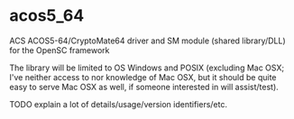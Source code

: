 # acos5_64


ACS ACOS5-64/CryptoMate64 driver and SM module (shared library/DLL) for the OpenSC framework

The library will be limited to OS Windows and POSIX (excluding Mac OSX; I've neither access to nor knowledge of Mac OSX, but it should be quite easy to serve Mac OSX as well, if someone interested in will assist/test).

TODO explain a lot of details/usage/version identifiers/etc.
